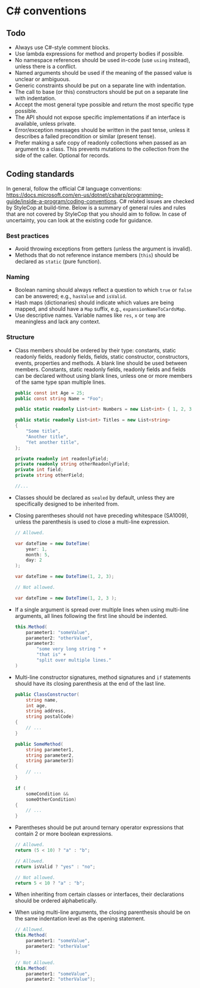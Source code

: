 # C# conventions

## Todo

- Always use C#-style comment blocks.
- Use lambda expressions for method and property bodies if possible.
- No namespace references should be used in-code (use `using` instead), unless there is a conflict.
- Named arguments should be used if the meaning of the passed value is unclear or ambiguous.
- Generic constraints should be put on a separate line with indentation.
- The call to base (or this) constructors should be put on a separate line with indentation.
- Accept the most general type possible and return the most specific type possible.
- The API should not expose specific implementations if an interface is available, unless private.
- Error/exception messages should be written in the past tense, unless it describes a failed precondition or similar (present tense).
- Prefer making a safe copy of readonly collections when passed as an argument to a class. This prevents mutations to the collection from the side of the caller. Optional for records.

## Coding standards

In general, follow the official C# language conventions: <https://docs.microsoft.com/en-us/dotnet/csharp/programming-guide/inside-a-program/coding-conventions>. C# related issues are checked by StyleCop at build-time. Below is a summary of general rules and rules that are not covered by StyleCop that you should aim to follow. In case of uncertainty, you can look at the existing code for guidance.

### Best practices

- Avoid throwing exceptions from getters (unless the argument is invalid).
- Methods that do not reference instance members (`this`) should be declared as `static` (pure function).

### Naming

- Boolean naming should always reflect a question to which `true` or `false` can be answered; e.g., `hasValue` and `isValid`.
- Hash maps (dictionaries) should indicate which values are being mapped, and should have a `Map` suffix, e.g., `expansionNameToCardsMap`.
- Use descriptive names. Variable names like `res`, `x` or `temp` are meaningless and lack any context.

### Structure

- Class members should be ordered by their type: constants, static readonly fields, readonly fields, fields, static constructor, constructors, events, properties and methods. A blank line should be used between members. Constants, static readonly fields, readonly fields and fields can be declared without using blank lines, unless one or more members of the same type span multiple lines.

    ```cs
    public const int Age = 25;
    public const string Name = "Foo";

    public static readonly List<int> Numbers = new List<int> { 1, 2, 3 };

    public static readonly List<int> Titles = new List<string>
    {
        "Some title",
        "Another title",
        "Yet another title",
    };

    private readonly int readonlyField;
    private readonly string otherReadonlyField;
    private int field;
    private string otherField;

    //...
    ```

- Classes should be declared as `sealed` by default, unless they are specifically designed to be inherited from.

- Closing parentheses should not have preceding whitespace (SA1009), unless the parenthesis is used to close a multi-line expression.

    ```cs
    // Allowed.

    var dateTime = new DateTime(
        year: 1,
        month: 5,
        day: 2
    );

    var dateTime = new DateTime(1, 2, 3);

    // Not allowed.

    var dateTime = new DateTime(1, 2, 3 );
    ```

- If a single argument is spread over multiple lines when using multi-line arguments, all lines following the first line should be indented.

    ```cs
    this.Method(
        parameter1: "someValue",
        parameter2: "otherValue",
        parameter3:
            "some very long string " +
            "that is" +
            "split over multiple lines."
    )
    ```

- Multi-line constructor signatures, method signatures and `if` statements should have its closing parenthesis at the end of the last line.

    ```cs
    public ClassConstructor(
        string name,
        int age,
        string address,
        string postalCode)
    {
        // ...
    }

    public SomeMethod(
        string parameter1,
        string parameter2,
        string parameter3)
    {
        // ...
    }

    if (
        someCondition &&
        someOtherCondition)
    {
        // ...
    }
    ```

- Parentheses should be put around ternary operator expressions that contain 2 or more boolean expressions.

    ```cs
    // Allowed.
    return (5 < 10) ? "a" : "b";

    // Allowed.
    return isValid ? "yes" : "no";

    // Not allowed.
    return 5 < 10 ? "a" : "b";
    ```

- When inheriting from certain classes or interfaces, their declarations should be ordered alphabetically.

- When using multi-line arguments, the closing parenthesis should be on the same indentation level as the opening statement.

    ```cs
    // Allowed.
    this.Method(
        parameter1: "someValue",
        parameter2: "otherValue"
    );

    // Not Allowed.
    this.Method(
        parameter1: "someValue",
        parameter2: "otherValue");
    ```
